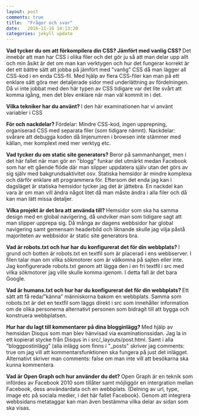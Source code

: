 ```yaml
---
layout: post
comments: true
title:  "Frågor och svar"
date:   2016-11-16 14:13:20
categories: jekyll update
---
```


<b> Vad tycker du om att förkompilera din CSS? Jämfört med vanlig CSS? </b>
Det innebär att man har CSS i olika filer och det gör ju så att man delar upp allt och min åsikt är det om man kan
verktygen och hur det fungerar korrekt är det ett bättre sätt att jobba på jämfört med ”vanlig” CSS då man lägger all
CSS-kod i en enda CSS-fil. Med hjälp av flera CSS-filer kan man på ett enklare sätt göra mer detaljerade sidor med
underlättning av fördelningen. Då vi inte jobbat med den här typen av CSS tidigare var det lite svårt att komma igång,
men det blev enklare när man väl kommit in i det.

<b> Vilka tekniker har du använt? </b>
I den här examinationen har vi använt variabler i CSS

<b> För och nackdelar? </b>
Fördelar: Mindre CSS-kod, ingen upprepning, organiserad CSS med separata filer (som tidigare nämnt).
Nackdelar: svårare att debugga koden då linjenumren i browsen inte stämmer med källan, mer komplext med mer verktyg etc.

<b> Vad tycker du om static site generators? </b>
Beror på sammanhanget, men i det här fallet när man gör en "blogg" funkar det utmärkt medan Facebook som har ett gående flöde
där man slipper uppdatera själv utan det görs av sig själv med bakgrundsaktivitet osv. Statiska hemsidor är mindre komplexa och
därför enklare att programmera för. Eftersom det enda jag kan i dagsläget är statiska hemsidor tycker jag det är jättebra.
En nackdel kan vara är om man vill ändra något litet då man måste ändra i alla filer och då kan man lätt missa detaljer.

<b> Vilka projekt är det bra att använda till? </b>
Hemsidor som ska ha samma design med en global navigering, då undviker man som tidigare sagt att man slipper upprepa sig.
Då många av dagens webbsidor har global navigering samt gemensam headerbild och liknande skulle jag vilja påstå
majoriteten av webbsidor är static site generators bra.

<b> Vad är robots.txt och hur har du konfigurerat det för din webbplats? </b>
I grund och botten är robots.txt en textfil som är placerad i ens webbserver.
I filen talar man om vilka sökmotorer som är välkomna på sajten eller inte.
Jag konfigurerade robots.txt genom att lägga den i en fri textfil i src med vilka sökmotorer jag ville skulle komma igenom.
I detta fall är det bara Google.

<b> Vad är humans.txt och hur har du konfigurerat det för din webbplats? </b>
Ett sätt att få reda/”känna” människorna bakom en webbplats. Samma som robots.txt är det en textfil som läggs direkt i
src som innehåller information om de olika personerna alternativt personen som bidragit till att bygga och konstruera webbplatsen.

<b> Hur har du lagt till kommentarer på dina blogginlägg? </b>
Med hjälp av hemsidan Disqus som man blev hänvisad via examinationssidan. Jag la in ett kopierat stycke från Disqus
in i src/_layouts/post.html. Samt i alla ”bloggpostinlägg” (alla inlägg som finns i "_posts" skriver jag comments: true om jag vill att kommentarsfunktionen
ska fungera på just det inlägget. Alternativt skriver man comments: false om man inte vill att besökarna ska kunna kommentera.

<b> Vad är Open Graph och hur använder du det? </b>
Open Graph är en teknik som infördes av Facebook 2010 som tillåter samt möjliggör en intergration mellan Facebook,
dess användardata och en webbplats. (Delning av url, type, image etc på sociala medier, i det här fallet Facebook).
Genom att integrera webbsidans metataggar kan man även bestämma vilka delar av sidan som ska visas.
